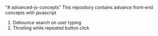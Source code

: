 "# advanced-js-concepts"
This repository contains advance front-end concepts with javascript

1. Debounce search on user typing
2. Throtling while repeated button click
